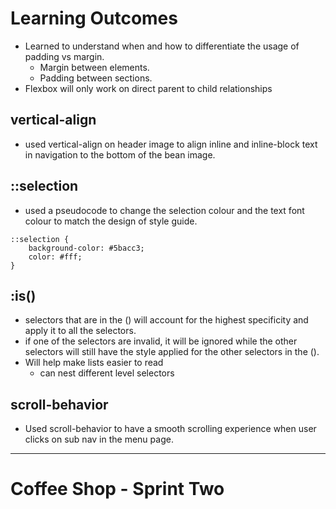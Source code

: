 # Learning Outcomes

- Learned to understand when and how to differentiate the usage of padding vs margin.
  - Margin between elements.
  - Padding between sections.
- Flexbox will only work on direct parent to child relationships

## vertical-align

- used vertical-align on header image to align inline and inline-block text in navigation to the bottom of the bean image.

## ::selection

- used a pseudocode to change the selection colour and the text font colour to match the design of style guide.

```
::selection {
    background-color: #5bacc3;
    color: #fff;
}
```

## :is()

- selectors that are in the () will account for the highest specificity and apply it to all the selectors.
- if one of the selectors are invalid, it will be ignored while the other selectors will still have the style applied for the other selectors in the ().
- Will help make lists easier to read
  - can nest different level selectors

## scroll-behavior

- Used scroll-behavior to have a smooth scrolling experience when user clicks on sub nav in the menu page.

---

# Coffee Shop - Sprint Two
